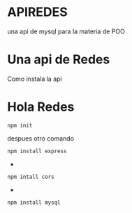 # APIREDES
una api de mysql para la materia de POO

<h1>Una api de Redes</h1>
<p>Como instala la api</p>
<h1>Hola Redes</h1>

    npm init
despues otro comando

    npm install express
-

    npm intall cors
-

    npm install mysql
